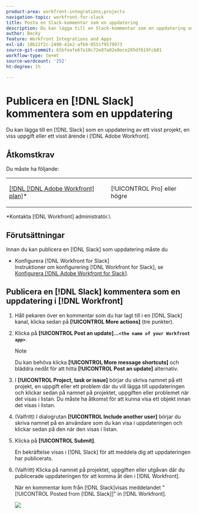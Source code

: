 ```yaml
---
product-area: workfront-integrations;projects
navigation-topic: workfront-for-slack
title: Posta en Slack-kommentar som en uppdatering
description: Du kan lägga till en Slack-kommentar som en uppdatering av ett visst projekt, en viss uppgift eller ett visst problem i Adobe Workfront.
author: Becky
feature: Workfront Integrations and Apps
exl-id: 18b22f2c-2490-41e2-afb9-0551f9579973
source-git-commit: 65bfeafe67a10c72e87a02e0ece285df619fcb81
workflow-type: tm+mt
source-wordcount: '252'
ht-degree: 1%

---
```


# Publicera en [!DNL Slack] kommentera som en uppdatering

Du kan lägga till en [!DNL Slack] som en uppdatering av ett visst projekt, en viss uppgift eller ett visst ärende i [!DNL Adobe Workfront].

## Åtkomstkrav

Du måste ha följande:

<table style="table-layout:auto"> 
 <col> 
 </col> 
 <col> 
 </col> 
 <tbody> 
  <tr> 
   <td role="rowheader"><a href="https://www.workfront.com/plans" target="_blank">[!DNL [!DNL Adobe Workfront] plan]</a>*</td> 
   <td> <p>[!UICONTROL Pro] eller högre</p> </td> 
  </tr> 
 </tbody> 
</table>

&#42;Kontakta [!DNL Workfront] administratör.\

## Förutsättningar

Innan du kan publicera en [!DNL Slack] som uppdatering måste du

* Konfigurera [!DNL Workfront for Slack]\
   Instruktioner om konfigurering [!DNL Workfront for Slack], se [Konfigurera [!DNL Adobe Workfront for Slack]](../../workfront-integrations-and-apps/using-workfront-with-slack/configure-workfront-for-slack.md).

## Publicera en [!DNL Slack] kommentera som en uppdatering i [!DNL Workfront]

1. Håll pekaren över en kommentar som du har lagt till i en [!DNL Slack] kanal, klicka sedan på **[!UICONTROL More actions]** (tre punkter).

1. Klicka på **[!UICONTROL Post an update]...`<the name of your Workfront app>`**.

   >[!NOTE]
   >
   >Du kan behöva klicka **[!UICONTROL More message shortcuts]** och bläddra nedåt för att hitta **[!UICONTROL Post an update]** alternativ.
1. I **[!UICONTROL Project, task or issue]** börjar du skriva namnet på ett projekt, en uppgift eller ett problem där du vill lägga till uppdateringen och klickar sedan på namnet på projektet, uppgiften eller problemet när det visas i listan. Du måste ha åtkomst för att kunna visa ett objekt innan det visas i listan.
1. (Valfritt) I dialogrutan **[!UICONTROL Include another user]** börjar du skriva namnet på en användare som du kan visa i uppdateringen och klickar sedan på den när den visas i listan.
1. Klicka på **[!UICONTROL Submit]**.

   En bekräftelse visas i [!DNL Slack] för att meddela dig att uppdateringen har publicerats.

1. (Valfritt) Klicka på namnet på projektet, uppgiften eller utgåvan där du publicerade uppdateringen för att komma åt den i [!DNL Workfront].

   När en kommentar kom från [!DNL Slack]visas meddelandet &quot;[!UICONTROL Posted from [!DNL Slack]]&quot; in [!DNL Workfront].

   ![](assets/slack-update-posted-from-slack-350x112.png)
